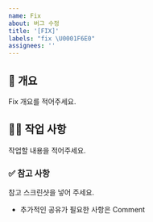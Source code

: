 ```yaml
---
name: Fix
about: 버그 수정
title: '[FIX]'
labels: "fix \U0001F6E0"
assignees: ''
---
```


## 📌 개요

Fix 개요를 적어주세요.

## 👩‍💻 작업 사항

작업할 내용을 적어주세요.

### ✅ 참고 사항

참고 스크린샷을 넣어 주세요.

- 추가적인 공유가 필요한 사항은 Comment
